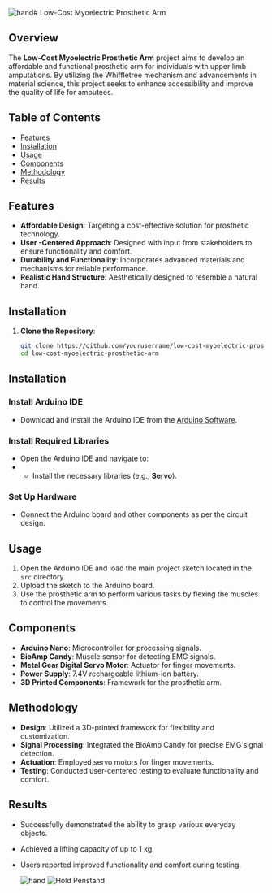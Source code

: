 ![hand](https://github.com/user-attachments/assets/d9293a09-697c-48fa-a9b8-ab6d9d678450)# Low-Cost Myoelectric Prosthetic Arm

## Overview
The **Low-Cost Myoelectric Prosthetic Arm** project aims to develop an affordable and functional prosthetic arm for individuals with upper limb amputations. By utilizing the Whiffletree mechanism and advancements in material science, this project seeks to enhance accessibility and improve the quality of life for amputees.

## Table of Contents
- [Features](#features)
- [Installation](#installation)
- [Usage](#usage)
- [Components](#components)
- [Methodology](#methodology)
- [Results](#results)

## Features
- **Affordable Design**: Targeting a cost-effective solution for prosthetic technology.
- **User  -Centered Approach**: Designed with input from stakeholders to ensure functionality and comfort.
- **Durability and Functionality**: Incorporates advanced materials and mechanisms for reliable performance.
- **Realistic Hand Structure**: Aesthetically designed to resemble a natural hand.

## Installation
1. **Clone the Repository**:
   ```bash
   git clone https://github.com/yourusername/low-cost-myoelectric-prosthetic-arm.git
   cd low-cost-myoelectric-prosthetic-arm

## Installation

### Install Arduino IDE
- Download and install the Arduino IDE from the [Arduino Software](https://www.arduino.cc/en/software).

### Install Required Libraries
- Open the Arduino IDE and navigate to:
- - Install the necessary libraries (e.g., **Servo**).

### Set Up Hardware
- Connect the Arduino board and other components as per the circuit design.

## Usage
1. Open the Arduino IDE and load the main project sketch located in the `src` directory.
2. Upload the sketch to the Arduino board.
3. Use the prosthetic arm to perform various tasks by flexing the muscles to control the movements.

## Components
- **Arduino Nano**: Microcontroller for processing signals.
- **BioAmp Candy**: Muscle sensor for detecting EMG signals.
- **Metal Gear Digital Servo Motor**: Actuator for finger movements.
- **Power Supply**: 7.4V rechargeable lithium-ion battery.
- **3D Printed Components**: Framework for the prosthetic arm.

## Methodology
- **Design**: Utilized a 3D-printed framework for flexibility and customization.
- **Signal Processing**: Integrated the BioAmp Candy for precise EMG signal detection.
- **Actuation**: Employed servo motors for finger movements.
- **Testing**: Conducted user-centered testing to evaluate functionality and comfort.

## Results
- Successfully demonstrated the ability to grasp various everyday objects.
- Achieved a lifting capacity of up to 1 kg.
- Users reported improved functionality and comfort during testing.

  ![hand](https://github.com/user-attachments/assets/c259664d-a213-48e8-89b4-abe7a35887e7)
  ![Hold Penstand](https://github.com/user-attachments/assets/e8cb27cc-0482-4fd0-8d9a-8a4c1c29902d)


